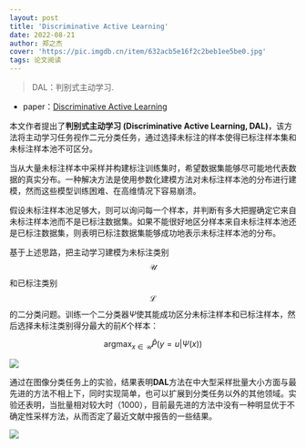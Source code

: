 ```yaml
---
layout: post
title: 'Discriminative Active Learning'
date: 2022-08-21
author: 郑之杰
cover: 'https://pic.imgdb.cn/item/632acb5e16f2c2beb1ee5be0.jpg'
tags: 论文阅读
---
```


> DAL：判别式主动学习.

- paper：[Discriminative Active Learning](https://arxiv.org/abs/1907.06347)

本文作者提出了**判别式主动学习 (Discriminative Active Learning, DAL)**，该方法将主动学习任务视作二元分类任务，通过选择未标注的样本使得已标注样本集和未标注样本池不可区分。

当从大量未标注样本中采样并构建标注训练集时，希望数据集能够尽可能地代表数据的真实分布。一种解决方法是使用参数化建模方法对未标注样本池的分布进行建模，然而这些模型训练困难、在高维情况下容易崩溃。

假设未标注样本池足够大，则可以询问每一个样本，并判断有多大把握确定它来自未标注样本池而不是已标注数据集。如果不能很好地区分样本来自未标注样本池还是已标注数据集，则表明已标注数据集能够成功地表示未标注样本池的分布。

基于上述思路，把主动学习建模为未标注类别$$\mathcal{U}$$和已标注类别$$\mathcal{L}$$的二分类问题。训练一个二分类器$\Psi$使其能成功区分未标注样本和已标注样本，然后选择未标注类别得分最大的前$K$个样本：

$$ \mathop{\arg \max}_{x \in \mathcal{U}} \hat{P} (y=u|\Psi(x)) $$

![](https://pic.imgdb.cn/item/632acbc616f2c2beb1eecc3b.jpg)

通过在图像分类任务上的实验，结果表明**DAL**方法在中大型采样批量大小方面与最先进的方法不相上下，同时实现简单，也可以扩展到分类任务以外的其他领域。实验还表明，当批量相对较大时（$1000$），目前最先进的方法中没有一种明显优于不确定性采样方法，从而否定了最近文献中报告的一些结果。

![](https://pic.imgdb.cn/item/632ad29516f2c2beb1f691ea.jpg)